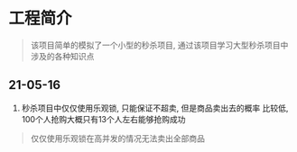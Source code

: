 # 工程简介
> 该项目简单的模拟了一个小型的秒杀项目, 通过该项目学习大型秒杀项目中涉及的各种知识点
## 21-05-16
1. 秒杀项目中仅仅使用乐观锁, 只能保证不超卖, 但是商品卖出去的概率
比较低, 100个人抢购大概只有13个人左右能够抢购成功
> 仅仅使用乐观锁在高并发的情况无法卖出全部商品


